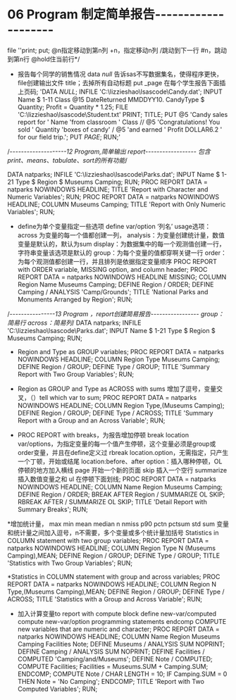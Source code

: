 
# 06 Program 制定简单报告--------------------
 file ''print;
 put;
 @n指定移动到第n列
 +n，指定移动n列
 /跳动到下一行
 #n，跳动到第n行
 @hold住当前行*/

* 报告每个同学的销售情况
data _null_ 告诉sas不写数据集名，使得程序更快，file创建输出文件
title；去掉所有自动标题
put _page 在每个学生报告下面插上页码;
'DATA _NULL_;
   INFILE 'C:\lizzieshao\lsascode\Candy.dat';
   INPUT Name $ 1-11 Class @15 DateReturned MMDDYY10. 
         CandyType $ Quantity;
   Profit = Quantity * 1.25;
   FILE 'C:\lizzieshao\lsascode\Student.txt' PRINT;
   TITLE;
   PUT @5 'Candy sales report for ' Name 'from classroom ' Class
     // @5 'Congratulations!  You sold ' Quantity 'boxes of candy'
     / @5 'and earned ' Profit DOLLAR6.2 ' for our field trip.';
   PUT _PAGE_;
RUN;'

/*--------------------12 Program,简单输出 report------------------
包含print、means、tabulate、sort的所有功能*/

DATA natparks;
   INFILE 'C:\lizzieshao\lsascode\Parks.dat';
   INPUT Name $ 1-21 Type $ Region $ Museums Camping;
RUN;
PROC REPORT DATA = natparks NOWINDOWS HEADLINE;
   TITLE 'Report with Character and Numeric Variables';
RUN;
PROC REPORT DATA = natparks NOWINDOWS HEADLINE;
   COLUMN Museums Camping;
   TITLE 'Report with Only Numeric Variables';
RUN;

* define为单个变量指定一些选项 define var/option ‘列名’
usage选项：across 为变量的每一个值都创建一列，
analysis：为变量创建统计量，数值变量是默认的，默认为sum
display：为数据集中的每一个观测值创建一行，字符串变量该选项是默认的
group：为每个变量的值都穿啊关键一行
order：为每个观测值都创建一行，并且排列是依据指定变量顺序
PROC REPORT with ORDER variable, MISSING option, and column header;
PROC REPORT DATA = natparks NOWINDOWS HEADLINE MISSING;
   COLUMN Region Name Museums Camping;
   DEFINE Region / ORDER;
   DEFINE Camping / ANALYSIS 'Camp/Grounds';
   TITLE 'National Parks and Monuments Arranged by Region';
RUN;

/*----------------13  Program ，report创建简易报告-----------------
group：简易行
across：简易列*/
DATA natparks;
   INFILE 'C:\lizzieshao\lsascode\Parks.dat';
   INPUT Name $ 1-21 Type $ Region $ Museums Camping;
RUN;

* Region and Type as GROUP variables;
PROC REPORT DATA = natparks NOWINDOWS HEADLINE;
   COLUMN Region Type Museums Camping;
   DEFINE Region / GROUP;
   DEFINE Type / GROUP;
   TITLE 'Summary Report with Two Group Variables';
RUN;

* Region as GROUP and Type as ACROSS with sums
增加了逗号，变量交叉，（）tell which var to sum;
PROC REPORT DATA = natparks NOWINDOWS HEADLINE;
   COLUMN Region Type,(Museums Camping);
   DEFINE Region / GROUP;
   DEFINE Type / ACROSS;
   TITLE 'Summary Report with a Group and an Across Variable';
RUN;

* PROC REPORT with breaks，为报告增加停顿
break location var/options，为指定变量的每一个值产生停顿，这个变量必须是group或order变量，并且在define定义过
rbreak location.option，无需指定，只产生一个丁顿，开始或结尾
location:before、after
option：插入哪种停顿，OL 停顿的地方加入横线
page 开始一个新的页面 skip 插入一个空行 summarize 插入数值变量之和 ul 在停顿下面划线;
PROC REPORT DATA = natparks NOWINDOWS HEADLINE;
   COLUMN Name Region Museums Camping;
   DEFINE Region / ORDER;
   BREAK AFTER Region / SUMMARIZE OL SKIP;
   RBREAK AFTER / SUMMARIZE OL SKIP;
   TITLE 'Detail Report with Summary Breaks';
RUN;

*增加统计量，
max min mean median n nmiss p90 pctn pctsum std sum
变量和统计量之间加入逗号，n不需要，多个变量或多个统计量加括号
Statistics in COLUMN statement with two group variables;
PROC REPORT DATA = natparks NOWINDOWS HEADLINE;
   COLUMN Region Type N (Museums Camping),MEAN;
   DEFINE Region / GROUP;
   DEFINE Type / GROUP;
   TITLE 'Statistics with Two Group Variables';
RUN;

*Statistics in COLUMN statement with group and across variables;
PROC REPORT DATA = natparks NOWINDOWS HEADLINE;
   COLUMN Region N Type,(Museums Camping),MEAN;
   DEFINE Region / GROUP;
   DEFINE Type / ACROSS;
   TITLE 'Statistics with a Group and Across Variable';
RUN;
* 加入计算变量to report with compute block
define new-var/computed
compute new-var/option
  programming statements
  endcomp
COMPUTE new variables that are numeric and character;
PROC REPORT DATA = natparks NOWINDOWS HEADLINE;
   COLUMN Name Region Museums Camping Facilities Note;
   DEFINE Museums / ANALYSIS SUM NOPRINT;
   DEFINE Camping / ANALYSIS SUM NOPRINT;
   DEFINE Facilities / COMPUTED 'Camping/and/Museums';
   DEFINE Note / COMPUTED;
   COMPUTE Facilities;
      Facilities = Museums.SUM + Camping.SUM;
   ENDCOMP;
   COMPUTE Note / CHAR LENGTH = 10;
      IF Camping.SUM = 0 THEN Note = 'No Camping';
   ENDCOMP;
   TITLE 'Report with Two Computed Variables'; 
RUN;
